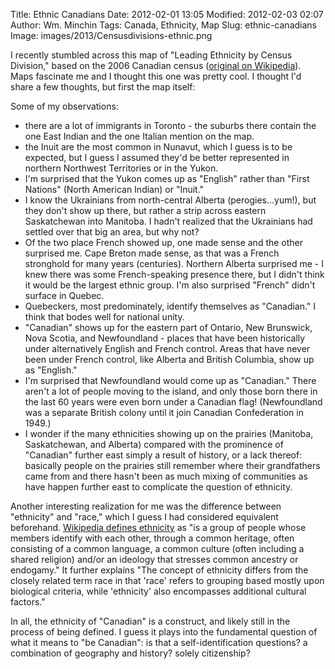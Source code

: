 Title: Ethnic Canadians
Date: 2012-02-01 13:05
Modified: 2012-02-03 02:07
Author: Wm. Minchin
Tags: Canada, Ethnicity, Map
Slug: ethnic-canadians
Image: images/2013/Censusdivisions-ethnic.png

I recently stumbled across this map of "Leading Ethnicity by Census
Division," based on the 2006 Canadian census ([original
on Wikipedia](http://en.wikipedia.org/wiki/File:Censusdivisions-ethnic.png)).
Maps fascinate me and I thought this one was pretty cool. I thought I'd
share a few thoughts, but first the map itself:

Some of my observations:

-   there are a lot of immigrants in Toronto - the suburbs there contain
    the one East Indian and the one Italian mention on the map.
-   the Inuit are the most common in Nunavut, which I guess is to be
    expected, but I guess I assumed they'd be better represented in
    northern Northwest Territories or in the Yukon.
-   I'm surprised that the Yukon comes up as "English" rather than
    "First Nations" (North American Indian) or "Inuit."
-   I know the Ukrainians from north-central Alberta (perogies...yum!),
    but they don't show up there, but rather a strip across eastern
    Saskatchewan into Manitoba. I hadn't realized that the Ukrainians
    had settled over that big an area, but why not?
-   Of the two place French showed up, one made sense and the other
    surprised me. Cape Breton made sense, as that was a French
    stronghold for many years (centuries). Northern Alberta surprised
    me - I knew there was some French-speaking presence there, but I
    didn't think it would be the largest ethnic group. I'm also
    surprised "French" didn't surface in Quebec.
-   Quebeckers, most predominately, identify themselves as "Canadian." I
    think that bodes well for national unity.
-   "Canadian" shows up for the eastern part of Ontario, New Brunswick,
    Nova Scotia, and Newfoundland - places that have been historically
    under alternatively English and French control. Areas that have
    never been under French control, like Alberta and British Columbia,
    show up as "English."
-   I'm surprised that Newfoundland would come up as "Canadian." There
    aren't a lot of people moving to the island, and only those born
    there in the last 60 years were even born under a Canadian flag!
    (Newfoundland was a separate British colony until it join Canadian
    Confederation in 1949.)
-   I wonder if the many ethnicities showing up on the prairies
    (Manitoba, Saskatchewan, and Alberta) compared with the prominence
    of "Canadian" further east simply a result of history, or a lack
    thereof: basically people on the prairies still remember where their
    grandfathers came from and there hasn't been as much mixing of
    communities as have happen further east to complicate the question
    of ethnicity.

Another interesting realization for me was the difference between
"ethnicity" and "race," which I guess I had considered equivalent
beforehand. [Wikipedia defines
ethnicity](http://en.wikipedia.org/wiki/Ethnic_group) as "is a group of
people whose members identify with each other, through a common
heritage, often consisting of a common language, a common culture (often
including a shared religion) and/or an ideology that stresses common
ancestry or endogamy." It further explains "The concept of ethnicity
differs from the closely related term race in that 'race' refers to
grouping based mostly upon biological criteria, while 'ethnicity' also
encompasses additional cultural factors."

In all, the ethnicity of "Canadian" is a construct, and likely still in
the process of being defined. I guess it plays into the fundamental
question of what it means to "be Canadian": is that a
self-identification questions? a combination of geography and history?
solely citizenship?
